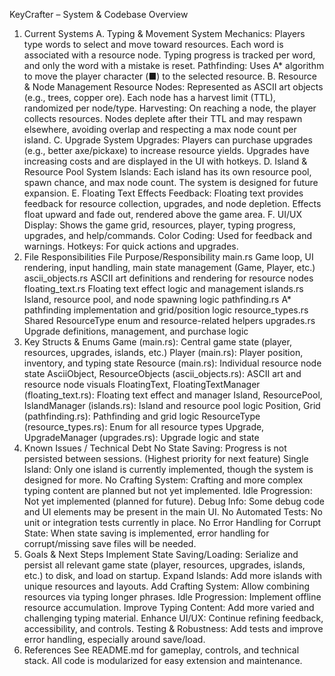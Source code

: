 KeyCrafter – System & Codebase Overview
1. Current Systems
A. Typing & Movement System
Mechanics: Players type words to select and move toward resources. Each word is associated with a resource node. Typing progress is tracked per word, and only the word with a mistake is reset.
Pathfinding: Uses A* algorithm to move the player character (■) to the selected resource.
B. Resource & Node Management
Resource Nodes: Represented as ASCII art objects (e.g., trees, copper ore). Each node has a harvest limit (TTL), randomized per node/type.
Harvesting: On reaching a node, the player collects resources. Nodes deplete after their TTL and may respawn elsewhere, avoiding overlap and respecting a max node count per island.
C. Upgrade System
Upgrades: Players can purchase upgrades (e.g., better axe/pickaxe) to increase resource yields. Upgrades have increasing costs and are displayed in the UI with hotkeys.
D. Island & Resource Pool System
Islands: Each island has its own resource pool, spawn chance, and max node count. The system is designed for future expansion.
E. Floating Text Effects
Feedback: Floating text provides feedback for resource collection, upgrades, and node depletion. Effects float upward and fade out, rendered above the game area.
F. UI/UX
Display: Shows the game grid, resources, player, typing progress, upgrades, and help/commands.
Color Coding: Used for feedback and warnings.
Hotkeys: For quick actions and upgrades.
2. File Responsibilities
File	Purpose/Responsibility
main.rs	Game loop, UI rendering, input handling, main state management (Game, Player, etc.)
ascii_objects.rs	ASCII art definitions and rendering for resource nodes
floating_text.rs	Floating text effect logic and management
islands.rs	Island, resource pool, and node spawning logic
pathfinding.rs	A* pathfinding implementation and grid/position logic
resource_types.rs	Shared ResourceType enum and resource-related helpers
upgrades.rs	Upgrade definitions, management, and purchase logic
3. Key Structs & Enums
Game (main.rs): Central game state (player, resources, upgrades, islands, etc.)
Player (main.rs): Player position, inventory, and typing state
Resource (main.rs): Individual resource node state
AsciiObject, ResourceObjects (ascii_objects.rs): ASCII art and resource node visuals
FloatingText, FloatingTextManager (floating_text.rs): Floating text effect and manager
Island, ResourcePool, IslandManager (islands.rs): Island and resource pool logic
Position, Grid (pathfinding.rs): Pathfinding and grid logic
ResourceType (resource_types.rs): Enum for all resource types
Upgrade, UpgradeManager (upgrades.rs): Upgrade logic and state
4. Known Issues / Technical Debt
No State Saving: Progress is not persisted between sessions. (Highest priority for next feature)
Single Island: Only one island is currently implemented, though the system is designed for more.
No Crafting System: Crafting and more complex typing content are planned but not yet implemented.
Idle Progression: Not yet implemented (planned for future).
Debug Info: Some debug code and UI elements may be present in the main UI.
No Automated Tests: No unit or integration tests currently in place.
No Error Handling for Corrupt State: When state saving is implemented, error handling for corrupt/missing save files will be needed.
5. Goals & Next Steps
Implement State Saving/Loading: Serialize and persist all relevant game state (player, resources, upgrades, islands, etc.) to disk, and load on startup.
Expand Islands: Add more islands with unique resources and layouts.
Add Crafting System: Allow combining resources via typing longer phrases.
Idle Progression: Implement offline resource accumulation.
Improve Typing Content: Add more varied and challenging typing material.
Enhance UI/UX: Continue refining feedback, accessibility, and controls.
Testing & Robustness: Add tests and improve error handling, especially around save/load.
6. References
See README.md for gameplay, controls, and technical stack.
All code is modularized for easy extension and maintenance.